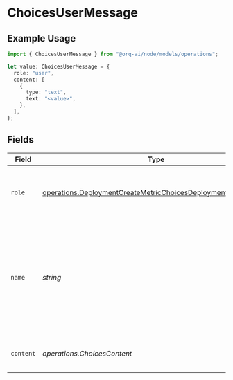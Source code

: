 # ChoicesUserMessage

## Example Usage

```typescript
import { ChoicesUserMessage } from "@orq-ai/node/models/operations";

let value: ChoicesUserMessage = {
  role: "user",
  content: [
    {
      type: "text",
      text: "<value>",
    },
  ],
};
```

## Fields

| Field                                                                                                                                            | Type                                                                                                                                             | Required                                                                                                                                         | Description                                                                                                                                      |
| ------------------------------------------------------------------------------------------------------------------------------------------------ | ------------------------------------------------------------------------------------------------------------------------------------------------ | ------------------------------------------------------------------------------------------------------------------------------------------------ | ------------------------------------------------------------------------------------------------------------------------------------------------ |
| `role`                                                                                                                                           | [operations.DeploymentCreateMetricChoicesDeploymentsMetricsRole](../../models/operations/deploymentcreatemetricchoicesdeploymentsmetricsrole.md) | :heavy_check_mark:                                                                                                                               | The role of the messages author, in this case `user`.                                                                                            |
| `name`                                                                                                                                           | *string*                                                                                                                                         | :heavy_minus_sign:                                                                                                                               | An optional name for the participant. Provides the model information to differentiate between participants of the same role.                     |
| `content`                                                                                                                                        | *operations.ChoicesContent*                                                                                                                      | :heavy_check_mark:                                                                                                                               | The contents of the user message.                                                                                                                |